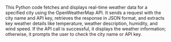 This Python code fetches and displays real-time weather data for a specified city using the OpenWeatherMap API. It sends a request with the city name and API key, retrieves the response in JSON format, and extracts key weather details like temperature, weather description, humidity, and wind speed. If the API call is successful, it displays the weather information; otherwise, it prompts the user to check the city name or API key.
